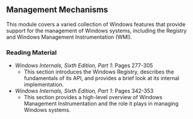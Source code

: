 ## Management Mechanisms

This module covers a varied collection of Windows features that provide support for the management of Windows systems, including the Registry and Windows Management Instrumentation (WMI). 

### Reading Material

- _Windows Internals, Sixth Edition, Part 1_: Pages 277-305
    - This section introduces the Windows Registry, describes the fundamentals of its API, and provides a brief look at its internal implementation.
- _Windows Internals, Sixth Edition, Part 1_: Pages 342-353
    - This section provides a high-level overview of Windows Management Instrumentation and the role it plays in managing Windows systems. 